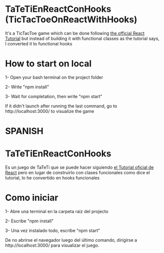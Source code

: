 # TaTeTiEnReactConHooks (TicTacToeOnReactWithHooks)
It's a TicTacToe game which can be done following <a href="https://reactjs.org/tutorial/tutorial.html?">the official React Tutorial</a> but instead of building it with functional classes as the tutorial says, I converted it to functional hooks

# How to start on local
1- Open your bash terminal on the project folder

2- Write "npm install"

3- Wait for completation, then write "npm start"

If it didn't launch after running the last command, go to http://localhost:3000/ to visualize the game

# SPANISH

# TaTeTiEnReactConHooks
Es un juego de TaTeTi que se puede hacer siguiendo <a href="https://reactjs.org/tutorial/tutorial.html?">el Tutorial oficial de React</a> pero en lugar de construirlo con clases funcionales como dice el tutorial, lo he convertido en hooks funcionales

# Como iniciar
1- Abre una terminal en la carpeta raiz del projecto

2- Escribe "npm install"

3- Una vez instalado todo, escribe "npm start"

De no abrirse el navegador luego del último comando, dirigirse a http://localhost:3000/ para visualizar el juego.

